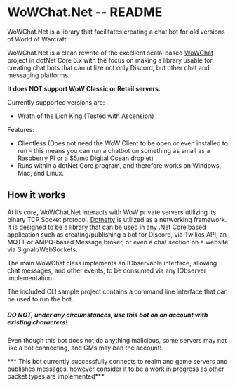 WoWChat.Net -- README
=====================

WoWChat.Net is a library that facilitates creating a chat bot for old versions of World of Warcraft.

WoWChat.Net is a clean rewrite of the excellent scala-based [WoWChat](https://github.com/fjaros/wowchat) project in dotNet Core 6.x with the focus on making a library usable for creating chat bots that can utilize not only Discord, but other chat and messaging platforms.

**It does NOT support WoW Classic or Retail servers.**

Currently supported versions are:
  * Wrath of the Lich King (Tested with Ascension)

Features:
* Clientless (Does not need the WoW Client to be open or even installed to run - this means you can run a chatbot on something as small as a Raspberry PI or a $5/mo Digital Ocean droplet)
* Runs within a dotNet Core program, and therefore works on Windows, Mac, and Linux.

## How it works
At its core, WoWChat.Net interacts with WoW private servers utilizing its binary TCP Socket protocol. [Dotnetty](https://github.com/Azure/DotNetty) is utilized as a networking framework. It is designed to be a library that can be used in any .Net Core based application such as creating/publishing a bot for Discord, via Twilios API, an MQTT or AMPQ-based Message broker, or even a chat section on a website via Signalr/WebSockets.

The main WoWChat class implements an IObservable<WoWChatEvent> interface, allowing chat messages, and other events, to be consumed via any IObserver<WoWChatEvent> implementation.

The included CLI sample project contains a command line interface that can be used to run the bot.

##### DO NOT, under any circumstances, use this bot on an account with existing characters!
Even though this bot does not do anything malicious, some servers may not like a bot connecting, and GMs may ban the account!

*** This bot currently successfully connects to realm and game servers and publishes messages, however consider it to be a work in progress as other packet types are implemented***